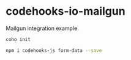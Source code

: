 # codehooks-io-mailgun
Mailgun integration example.

```bash
coho init

npm i codehooks-js form-data --save
```
